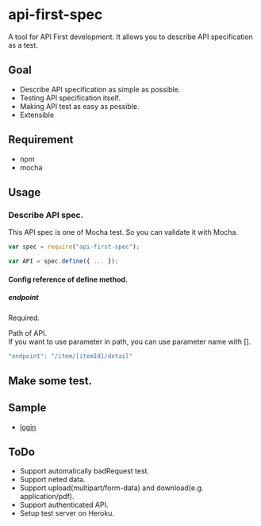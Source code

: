 # api-first-spec
A tool for API First development.
It allows you to describe API specification as a test.

## Goal
- Describe API specification as simple as possible.
- Testing API specification itself.
- Making API test as easy as possible.
- Extensible

## Requirement
- npm
- mocha

## Usage
### Describe API spec.
This API spec is one of Mocha test.
So you can validate it with Mocha.

``` javascript
var spec = require("api-first-spec");

var API = spec.define({ ... });
```

#### Config reference of define method.
##### endpoint
Required.

Path of API.  
If you want to use parameter in path, you can use parameter name with [].

``` javascript
"endpoint": "/item/[itemId]/detail"
```

## Make some test.

## Sample
- [login](test/login.spec.js)

## ToDo
- Support automatically badRequest test.
- Support neted data.
- Support upload(multipart/form-data) and download(e.g. application/pdf).
- Support authenticated API.
- Setup test server on Heroku.
